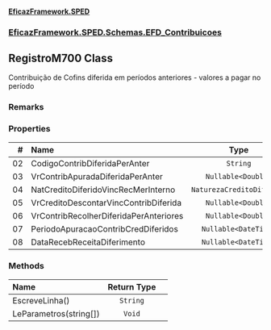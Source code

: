 #### [EficazFramework.SPED](EficazFrameworkSPED.md 'EficazFramework SPED')
### [EficazFramework.SPED.Schemas.EFD_Contribuicoes](EficazFramework.SPED.Schemas.EFD_Contribuicoes.md 'EficazFramework.SPED.Schemas.EFD_Contribuicoes')

## RegistroM700 Class

Contribuição de Cofins diferida em períodos anteriores - valores a pagar no período

### Remarks
### Properties

| # | Name | Type | |
| ---: | :--- | :---: | :--- |
| 02 | CodigoContribDiferidaPerAnter | `String` |  |
| 03 | VrContribApuradaDiferidaPerAnter | `Nullable<Double>` |  |
| 04 | NatCreditoDiferidoVincRecMerInterno | `NaturezaCreditoDiferido` |  |
| 05 | VrCreditoDescontarVincContribDiferida | `Nullable<Double>` |  |
| 06 | VrContribRecolherDiferidaPerAnteriores | `Nullable<Double>` |  |
| 07 | PeriodoApuracaoContribCredDiferidos | `Nullable<DateTime>` |  |
| 08 | DataRecebReceitaDiferimento | `Nullable<DateTime>` |  |
### Methods

| Name | Return Type | |
| :--- | :---: | :--- |
| EscreveLinha() | `String` |  |
| LeParametros(string[]) | `Void` |  |
